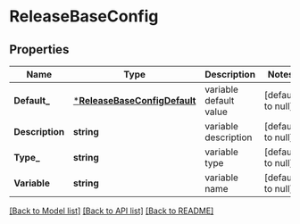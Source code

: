 # ReleaseBaseConfig

## Properties
Name | Type | Description | Notes
------------ | ------------- | ------------- | -------------
**Default_** | [***ReleaseBaseConfigDefault**](release.BaseConfig.default.md) | variable default value | [default to null]
**Description** | **string** | variable description | [default to null]
**Type_** | **string** | variable type | [default to null]
**Variable** | **string** | variable name | [default to null]

[[Back to Model list]](../README.md#documentation-for-models) [[Back to API list]](../README.md#documentation-for-api-endpoints) [[Back to README]](../README.md)


